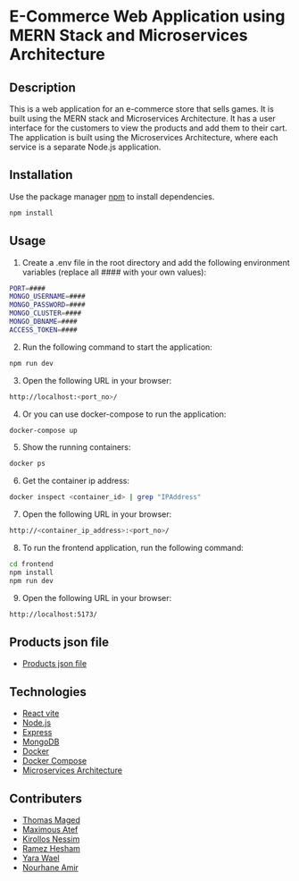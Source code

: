 # E-Commerce Web Application using MERN Stack and Microservices Architecture

## Description

This is a web application for an e-commerce store that sells games. It is built using the MERN stack and Microservices Architecture. It has a user interface for the customers to view the products and add them to their cart. The application is built using the Microservices Architecture, where each service is a separate Node.js application.

## Installation

Use the package manager [npm](https://www.npmjs.com/) to install dependencies.

```bash
npm install
```

## Usage

1. Create a .env file in the root directory and add the following environment variables (replace all #### with your own values):

```bash
PORT=####
MONGO_USERNAME=####
MONGO_PASSWORD=####
MONGO_CLUSTER=####
MONGO_DBNAME=####
ACCESS_TOKEN=####
```

2. Run the following command to start the application:

```bash
npm run dev
```

3. Open the following URL in your browser:

```bash
http://localhost:<port_no>/
```

4. Or you can use docker-compose to run the application:

```bash
docker-compose up
```

5. Show the running containers:

```bash
docker ps
```

6. Get the container ip address:

```bash
docker inspect <container_id> | grep "IPAddress"
```

7. Open the following URL in your browser:

```bash
http://<container_ip_address>:<port_no>/
```

8. To run the frontend application, run the following command:

```bash
cd frontend
npm install
npm run dev
```

9. Open the following URL in your browser:

```bash
http://localhost:5173/
```

## Products json file

- [Products json file](https://github.com/Andrewaziz99/E-Commerce_Web_Application/blob/main/products.json)

## Technologies

- [React vite](https://vitejs.dev/)
- [Node.js](https://nodejs.org/en/)
- [Express](https://expressjs.com/)
- [MongoDB](https://www.mongodb.com/)
- [Docker](https://www.docker.com/)
- [Docker Compose](https://docs.docker.com/compose/)
- [Microservices Architecture]()

## Contributers

- [Thomas Maged](https://github.com/Thomas-Maged)
- [Maximous Atef](https://github.com/Maxiatef)
- [Kirollos Nessim](https://github.com/KirollosNessem)
- [Ramez Hesham](https://github.com/RamezHesham)
- [Yara Wael](https://github.com/yara880)
- [Nourhane Amir](https://github.com/NourhaneAmir)
